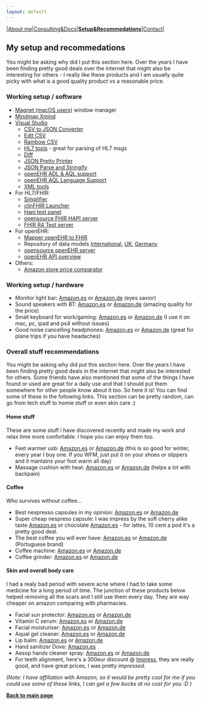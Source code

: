 ```yaml
---
layout: default
---
```

|[About me](./about_me.html)|[Consulting&Docs](./certs.html)|[**Setup&Recommedations**](./recommend.html)|[Contact](./contact.html)|

## My setup and recommedations
You might be asking why did I put this section here. Over the years I have been finding pretty good deals over the internet that might also be interesting for others - I really like these products and I am usually quite picky with what is a good quality product vs a reasonable price.

### Working setup / software
* [Magnet (macOS users)](https://apps.apple.com/us/app/magnet/id441258766?mt=12) window manager
* [Mindmap Xmind](https://www.xmind.net/download/xmind)
* [Visual Studio](https://code.visualstudio.com/)
  * [CSV to JSON Converter](https://marketplace.visualstudio.com/items?itemName=Chukwuamaka.csvtojson-converter)
  * [Edit CSV](https://marketplace.visualstudio.com/items?itemName=janisdd.vscode-edit-csv)
  * [Rainbow CSV](https://marketplace.visualstudio.com/items?itemName=mechatroner.rainbow-csv)
  * [HL7 tools](https://marketplace.visualstudio.com/items?itemName=RobHolme.hl7tools) - great for parsing of HL7 msgs
  * [Diff](https://marketplace.visualstudio.com/items?itemName=fabiospampinato.vscode-diff)
  * [JSON Pretty Printer](https://marketplace.visualstudio.com/items?itemName=euskadi31.json-pretty-printer)
  * [JSON Parse and Stringify](https://marketplace.visualstudio.com/items?itemName=nextfaze.json-parse-stringify)
  * [openEHR ADL & AQL support](https://marketplace.visualstudio.com/items?itemName=NedapHealthcare.openehr-adl-lsp)
  * [openEHR AQL Language Support](https://marketplace.visualstudio.com/items?itemName=DIPSAS.aql)
  * [XML tools](https://marketplace.visualstudio.com/items?itemName=DotJoshJohnson.xml)
* For HL7/FHIR:
  * [Simplifier](https://simplifier.net/)
  * [clinFHIR Launcher](http://clinfhir.com/)
  * [Hapi test panel](https://hapifhir.github.io/hapi-hl7v2/hapi-testpanel/)
  * [opensource FHIR HAPI server](https://github.com/hapifhir/hapi-fhir-jpaserver-starter)
  * [FHIR R4 Test server](https://hapi.fhir.org/baseR4/swagger-ui/)
* For openEHR:
  * [Mapper openEHR to FHIR](http://143.47.229.90:8080/openehr2fhir/)
  * Repository of data models [International](https://ckm.openehr.org/ckm/), [UK](https://ckm.apperta.org/ckm/), [Germany](https://ckm.highmed.org/ckm/)
  * [opensource openEHR server](https://github.com/ehrbase/ehrbase)
  * [openEHR API overview](https://specifications.openehr.org/releases/ITS-REST/latest/ehr.html)
* Others:
  * [Amazon store price comparator](https://tropicalprice.com/)


### Working setup / hardware
* Monitor light bar: [Amazon.es](https://amzn.to/3VBn5tf) or [Amazon.de](https://amzn.to/3VpzHne) (eyes savior)
* Sound speakers with BT: [Amazon.es](https://amzn.to/3ARo00F) or [Amazon.de](https://amzn.to/3gIglLc) (amazing quality for the price)
* Small keyboard for work/gaming: [Amazon.es](https://amzn.to/3SOlKyz) or [Amazon.de](https://amzn.to/3Qq0VId) (I use it on mac, pc, ipad and ps4 without issues)
* Good noise cancelling headphones: [Amazon.es](https://amzn.to/3w4mEwS) or [Amazon.de](https://amzn.to/3C74COE) (great for plane trips if you have headaches)


### Overall stuff recommendations
You might be asking why did put this section here. Over the years I have been finding pretty good deals in the internet that might also be interested for others. Some friends have also mentioned that some of the things I have found or used are great for a daily use and that I should put them somewhere for other people know about it too. So here it is! You can find some of these in the following links. This section can be pretty random, can go from tech stuff to homie stuff or even skin care :)

#### Home stuff
These are some stuff i have discovered recently and made my work and relax time more confortable. I hope you can enjoy them too.
* Feet warmer usb: [Amazon.es](https://amzn.to/3GLAryO) or [Amazon.de](https://amzn.to/3OGxmC0) (this is so good for winter, every year I buy one. If you WFM, just put it on your shoes or slippers and it mantains your foot warm all day)
* Massage cushion with heat: [Amazon.es](https://amzn.to/3gFWDzD) or [Amazon.de](https://amzn.to/3F6RWs9) (helps a lot with backpain)

#### Coffee
Who survives without coffee...
* Best nespresso capsules in my opinion: [Amazon.es](https://amzn.to/3OOt4bN) or [Amazon.de](https://amzn.to/3XF3nye)
* Super cheap nespreso capsule: I was impress by the soft cherry alike taste [Amazon.es](https://amzn.to/3F9ho0g) or chocolate [Amazon.es](https://amzn.to/3F7GQDf) - for lattes, 10 cent a pod it's a pretty good deal.
* The best coffee you will ever have: [Amazon.es](https://amzn.to/3GPqxfo) or [Amazon.de](https://amzn.to/3VccIw9) (Portuguese brand) 
* Coffee machine: [Amazon.es](https://amzn.to/3u3Bl1V) or [Amazon.de](https://amzn.to/3EJ3ksJ)
* Coffee grinder: [Amazon.es](https://amzn.to/3AKIXdB) or [Amazon.de](https://amzn.to/3GQitLq)

#### Skin and overall body care
I had a realy bad period with severe acne where I had to take some medicine for a long period of time. The junction of these products below helped removing all the scars and I still use them every day. They are way cheaper on amazon comparing with pharmacies.
* Facial sun protector:  [Amazon.es](https://amzn.to/3T1RjVM) or [Amazon.de](https://amzn.to/3STplvl)
* Vitamin C serum: [Amazon.es](https://amzn.to/3QsaLJr) or [Amazon.de](https://amzn.to/3bQO2I9)
* Facial moisturiser: [Amazon.es](https://amzn.to/3zP9Yv6) or [Amazon.de](https://amzn.to/3C59FyY)
* Aqual gel cleaner: [Amazon.es](https://amzn.to/3BdlmTd) or [Amazon.de](https://amzn.to/3GM0YMp)
* Lip balm:  [Amazon.es](https://amzn.to/3QGFvGr) or [Amazon.de](https://amzn.to/3pl6GLi)
* Hand sanitizer Dove: [Amazon.es](https://amzn.to/3QGGUgb)
* Aesop hands cleaner spray: [Amazon.es](https://amzn.to/3zXfxrx) or [Amazon.de](https://amzn.to/3SQfhTK)
* For teeth alignment, here's a 300eur discount @ [Impress](https://smile2impress.com/pt/special/referral/?code=UM9-4UO-SFO&referral_source=mobile), they are really good, and have great prices, I was pretty _impressed._ 


_(Note: I have affiliation with Amazon, so it would be pretty cool for me if you could use some of these links, I can get a few bucks at no cost for you :D )_


[**Back to main page**](./)
